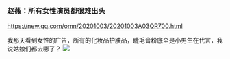 ### 赵薇：所有女性演员都很难出头
https://new.qq.com/omn/20201003/20201003A03QR700.html

我那天看到女性的广告，所有的化妆品护肤品，睫毛膏粉底全是小男生在代言，我说姑娘们都去哪了？
![](https://inews.gtimg.com/newsapp_bt/0/12558026877/)
